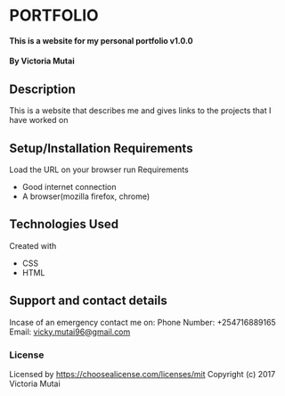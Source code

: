 # PORTFOLIO
#### This is a website for my personal portfolio v1.0.0
#### By Victoria Mutai
## Description
This is a website that describes me and gives links to the projects that I have worked on
## Setup/Installation Requirements
Load the URL on your browser
run
Requirements
* Good internet connection
* A browser(mozilla firefox, chrome)
## Technologies Used
Created with
* CSS
* HTML
## Support and contact details
Incase of an emergency contact me on:
    Phone Number: +254716889165
    Email: vicky.mutai96@gmail.com
### License
Licensed by https://choosealicense.com/licenses/mit
Copyright (c) 2017 Victoria Mutai
